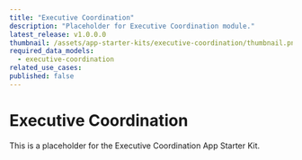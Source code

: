 ```yaml
---
title: "Executive Coordination"
description: "Placeholder for Executive Coordination module."
latest_release: v1.0.0.0
thumbnail: /assets/app-starter-kits/executive-coordination/thumbnail.png
required_data_models:
  - executive-coordination
related_use_cases:
published: false
---
```


# Executive Coordination

This is a placeholder for the Executive Coordination App Starter Kit.
